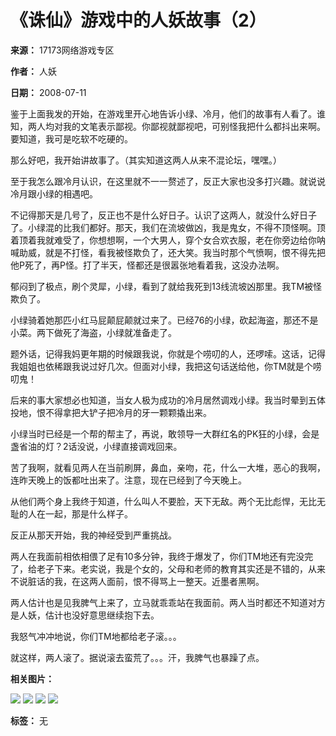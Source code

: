 # 《诛仙》游戏中的人妖故事（2）

**来源：** 17173网络游戏专区

**作者：** 人妖

**日期：** 2008-07-11

鉴于上面我发的开始，在游戏里开心地告诉小绿、冷月，他们的故事有人看了。谁知，两人均对我的文笔表示鄙视。你鄙视就鄙视吧，可别怪我把什么都抖出来啊。要知道，我可是吃软不吃硬的。

那么好吧，我开始讲故事了。（其实知道这两人从来不混论坛，嘿嘿。）

至于我怎么跟冷月认识，在这里就不一一赘述了，反正大家也没多打兴趣。就说说冷月跟小绿的相遇吧。

不记得那天是几号了，反正也不是什么好日子。认识了这两人，就没什么好日子了。小绿混的比我们都好。那天，我们在流坡做凶，我是鬼女，不得不顶怪啊。顶着顶着我就难受了，你想想啊，一个大男人，穿个女合欢衣服，老在你旁边给你呐喊助威，就是不打怪，看我被怪欺负了，还大笑。我当时那个气愤啊，恨不得先把他P死了，再P怪。打了半天，怪都还是很嚣张地看着我，这没办法啊。

郁闷到了极点，刷个灵犀，小绿，看到了就给我死到13线流坡凶那里。我TM被怪欺负了。

小绿骑着她那匹小红马屁颠屁颠就过来了。已经76的小绿，砍起海盗，那还不是小菜。两下做死了海盗，小绿就准备走了。

题外话，记得我妈更年期的时候跟我说，你就是个唠叨的人，还啰嗦。这话，记得我姐姐也依稀跟我说过好几次。但面对小绿，我把这句话送给他，你TM就是个唠叨鬼！

后来的事大家想必也知道，当女人极为成功的冷月居然调戏小绿。我当时晕到五体投地，恨不得拿把大铲子把冷月的牙一颗颗撬出来。

小绿当时已经是一个帮的帮主了，再说，敢领导一大群红名的PK狂的小绿，会是盏省油的灯？2话没说，小绿直接调戏回来。

苦了我啊，就看见两人在当前刷屏，鼻血，亲吻，花，什么一大堆，恶心的我啊，连昨天晚上的饭都吐出来了。注意，现在已经到了今天晚上。

从他们两个身上我终于知道，什么叫人不要脸，天下无敌。两个无比彪悍，无比无耻的人在一起，那是什么样子。

反正从那天开始，我的神经受到严重挑战。

两人在我面前相依相偎了足有10多分钟，我终于爆发了，你们TM地还有完没完了，给老子下来。老实说，我是个女的，父母和老师的教育其实还是不错的，从来不说脏话的我，在这两人面前，恨不得骂上一整天。近墨者黑啊。

两人估计也是见我脾气上来了，立马就乖乖站在我面前。两人当时都还不知道对方是人妖，估计也没好意思继续抱下去。

我怒气冲冲地说，你们TM地都给老子滚。。。

就这样，两人滚了。据说滚去蛮荒了。。。汗，我脾气也暴躁了点。

**相关图片：**

![](//images.17173cdn.com/news/07news/zx5.jpg)
![](//images.17173cdn.com/news/07news/zx8.jpg)
![](//images.17173cdn.com/news/07news/zx9.jpg)
![](//images.17173cdn.com/news/07news/zx10.jpg)

**标签：**
无
